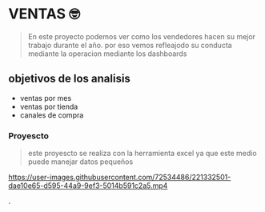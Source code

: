 # VENTAS 🤓

> En este proyecto podemos ver como  los vendedores hacen su mejor trabajo durante el año. por eso vemos refleajodo su conducta mediante la operacion mediante los dashboards 

 ## objetivos de los analisis 

 * ventas por mes
 * ventas por tienda
 *  canales de compra 
 
 ### Proyescto 

> este proyescto se realiza con la herramienta excel ya que este medio puede manejar datos pequeños 


https://user-images.githubusercontent.com/72534486/221332501-dae10e65-d595-44a9-9ef3-5014b591c2a5.mp4

.
